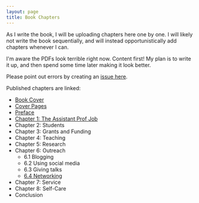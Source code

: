 ```yaml
---
layout: page
title: Book Chapters
---
```


As I write the book, I will be uploading chapters here one by one. I will likely not write the book sequentially, and will instead opportunistically add chapters whenever I can. 

I'm aware the PDFs look terrible right now. Content first! My plan is to write it up, and then spend some time later making it look better.

Please point out errors by creating an [issue here](https://github.com/vijay03/asstprofbook/issues). 

Published chapters are linked:
- [Book Cover](chapters/cover.pdf)
- [Cover Pages](chapters/prelim.pdf)
- [Preface](chapters/intro.pdf)
- [Chapter 1: The Assistant Prof Job](chapters/job.pdf)
- Chapter 2: Students
- Chapter 3: Grants and Funding
- Chapter 4: Teaching
- Chapter 5: Research
- Chapter 6: Outreach
    - 6.1 Blogging
    - 6.2 Using social media
    - 6.3 Giving talks
    - [6.4 Networking](chapters/networking.pdf)
- Chapter 7: Service
- Chapter 8: Self-Care
- Conclusion
